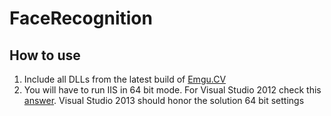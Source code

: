 FaceRecognition
===============

How to use
--------------------------------------

1. Include all DLLs from the latest build of [Emgu.CV](http://sourceforge.net/projects/emgucv/)
2. You will have to run IIS in 64 bit mode. For Visual Studio 2012 check this [answer](http://stackoverflow.com/a/15831535/1452371). Visual Studio 2013 should honor the solution 64 bit settings
